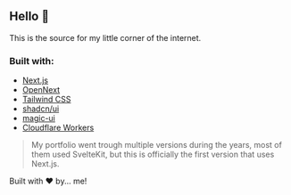 ## Hello 👋

This is the source for my little corner of the internet.

### Built with:

- [Next.js](https://nextjs.org/)
- [OpenNext](https://opennext.js.org/)
- [Tailwind CSS](https://tailwindcss.com/)
- [shadcn/ui](https://ui.shadcn.com/)
- [magic-ui](https://magicui.design/)
- [Cloudflare Workers](https://workers.cloudflare.com/)

> My portfolio went trough multiple versions during the years, most of them used SvelteKit, but this is officially the first version that uses Next.js.

Built with ❤️ by... me!
